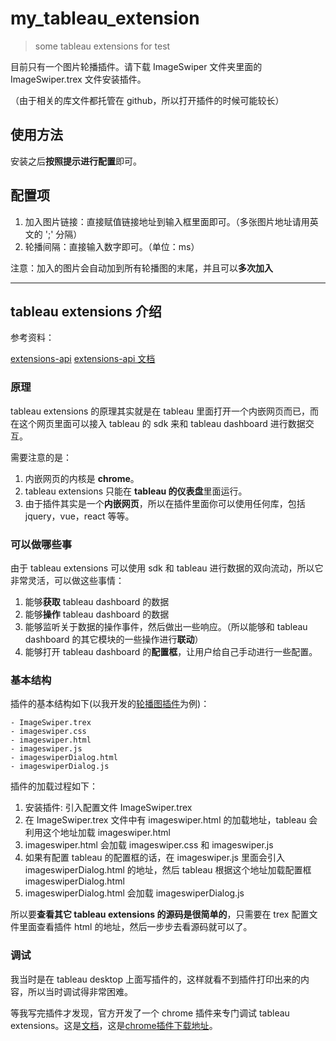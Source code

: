 # my_tableau_extension

> some tableau extensions for test

目前只有一个图片轮播插件。请下载 ImageSwiper 文件夹里面的 ImageSwiper.trex 文件安装插件。

（由于相关的库文件都托管在 github，所以打开插件的时候可能较长）

## 使用方法

安装之后**按照提示进行配置**即可。

## 配置项

1. 加入图片链接：直接赋值链接地址到输入框里面即可。（多张图片地址请用英文的 ';' 分隔）
2. 轮播间隔：直接输入数字即可。（单位：ms）

注意：加入的图片会自动加到所有轮播图的末尾，并且可以**多次加入**

---

## tableau extensions 介绍

参考资料：

[extensions-api](https://github.com/tableau/extensions-api)
[extensions-api 文档](https://tableau.github.io/extensions-api/docs/trex_getstarted.html)

### 原理

tableau extensions 的原理其实就是在 tableau 里面打开一个内嵌网页而已，而在这个网页里面可以接入 tableau 的 sdk 来和 tableau dashboard 进行数据交互。

需要注意的是：

1. 内嵌网页的内核是 **chrome**。
2. tableau extensions 只能在 **tableau 的仪表盘**里面运行。
3. 由于插件其实是一个**内嵌网页**，所以在插件里面你可以使用任何库，包括 jquery，vue，react 等等。

### 可以做哪些事

由于 tableau extensions 可以使用 sdk 和 tableau 进行数据的双向流动，所以它非常灵活，可以做这些事情：

1. 能够**获取** tableau dashboard 的数据
2. 能够**操作** tableau dashboard 的数据
3. 能够监听关于数据的操作事件，然后做出一些响应。（所以能够和 tableau dashboard 的其它模块的一些操作进行**联动**）
4. 能够打开 tableau dashboard 的**配置框**，让用户给自己手动进行一些配置。

### 基本结构

插件的基本结构如下(以我开发的[轮播图插件](https://github.com/sishenhei7/my_tableau_extension)为例)：

```
- ImageSwiper.trex
- imageswiper.css
- imageswiper.html
- imageswiper.js
- imageswiperDialog.html
- imageswiperDialog.js
```

插件的加载过程如下：

1. 安装插件: 引入配置文件 ImageSwiper.trex
2. 在 ImageSwiper.trex 文件中有 imageswiper.html 的加载地址，tableau 会利用这个地址加载 imageswiper.html
3. imageswiper.html 会加载 imageswiper.css 和 imageswiper.js
4. 如果有配置 tableau 的配置框的话，在 imageswiper.js 里面会引入 imageswiperDialog.html 的地址，然后 tableau 根据这个地址加载配置框 imageswiperDialog.html
5. imageswiperDialog.html 会加载 imageswiperDialog.js

所以要**查看其它 tableau extensions 的源码是很简单的**，只需要在 trex 配置文件里面查看插件 html 的地址，然后一步步去看源码就可以了。

### 调试

我当时是在 tableau desktop 上面写插件的，这样就看不到插件打印出来的内容，所以当时调试得非常困难。

等我写完插件才发现，官方开发了一个 chrome 插件来专门调试 tableau extensions。这是[文档](https://tableau.github.io/extensions-api/docs/trex_debugging.html)，这是[chrome插件下载地址](https://www.googleapis.com/download/storage/v1/b/chromium-browser-snapshots/o/Mac%2F352221%2Fchrome-mac.zip?generation=1443838516381000&alt=media)。


